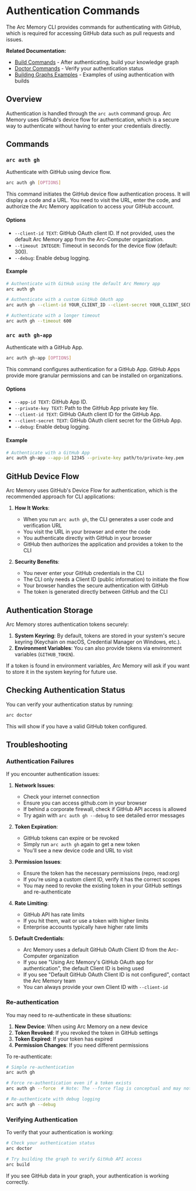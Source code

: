 # Authentication Commands

The Arc Memory CLI provides commands for authenticating with GitHub, which is required for accessing GitHub data such as pull requests and issues.

**Related Documentation:**
- [Build Commands](./build.md) - After authenticating, build your knowledge graph
- [Doctor Commands](./doctor.md) - Verify your authentication status
- [Building Graphs Examples](../examples/building-graphs.md) - Examples of using authentication with builds

## Overview

Authentication is handled through the `arc auth` command group. Arc Memory uses GitHub's device flow for authentication, which is a secure way to authenticate without having to enter your credentials directly.

## Commands

### `arc auth gh`

Authenticate with GitHub using device flow.

```bash
arc auth gh [OPTIONS]
```

This command initiates the GitHub device flow authentication process. It will display a code and a URL. You need to visit the URL, enter the code, and authorize the Arc Memory application to access your GitHub account.

#### Options

- `--client-id TEXT`: GitHub OAuth client ID. If not provided, uses the default Arc Memory app from the Arc-Computer organization.
- `--timeout INTEGER`: Timeout in seconds for the device flow (default: 300).
- `--debug`: Enable debug logging.

#### Example

```bash
# Authenticate with GitHub using the default Arc Memory app
arc auth gh

# Authenticate with a custom GitHub OAuth app
arc auth gh --client-id YOUR_CLIENT_ID --client-secret YOUR_CLIENT_SECRET

# Authenticate with a longer timeout
arc auth gh --timeout 600
```

### `arc auth gh-app`

Authenticate with a GitHub App.

```bash
arc auth gh-app [OPTIONS]
```

This command configures authentication for a GitHub App. GitHub Apps provide more granular permissions and can be installed on organizations.

#### Options

- `--app-id TEXT`: GitHub App ID.
- `--private-key TEXT`: Path to the GitHub App private key file.
- `--client-id TEXT`: GitHub OAuth client ID for the GitHub App.
- `--client-secret TEXT`: GitHub OAuth client secret for the GitHub App.
- `--debug`: Enable debug logging.

#### Example

```bash
# Authenticate with a GitHub App
arc auth gh-app --app-id 12345 --private-key path/to/private-key.pem
```

## GitHub Device Flow

Arc Memory uses GitHub's Device Flow for authentication, which is the recommended approach for CLI applications:

1. **How It Works**:
   - When you run `arc auth gh`, the CLI generates a user code and verification URL
   - You visit the URL in your browser and enter the code
   - You authenticate directly with GitHub in your browser
   - GitHub then authorizes the application and provides a token to the CLI

2. **Security Benefits**:
   - You never enter your GitHub credentials in the CLI
   - The CLI only needs a Client ID (public information) to initiate the flow
   - Your browser handles the secure authentication with GitHub
   - The token is generated directly between GitHub and the CLI

## Authentication Storage

Arc Memory stores authentication tokens securely:

1. **System Keyring**: By default, tokens are stored in your system's secure keyring (Keychain on macOS, Credential Manager on Windows, etc.).
2. **Environment Variables**: You can also provide tokens via environment variables (`GITHUB_TOKEN`).

If a token is found in environment variables, Arc Memory will ask if you want to store it in the system keyring for future use.

## Checking Authentication Status

You can verify your authentication status by running:

```bash
arc doctor
```

This will show if you have a valid GitHub token configured.

## Troubleshooting

### Authentication Failures

If you encounter authentication issues:

1. **Network Issues**:
   - Check your internet connection
   - Ensure you can access github.com in your browser
   - If behind a corporate firewall, check if GitHub API access is allowed
   - Try again with `arc auth gh --debug` to see detailed error messages

2. **Token Expiration**:
   - GitHub tokens can expire or be revoked
   - Simply run `arc auth gh` again to get a new token
   - You'll see a new device code and URL to visit

3. **Permission Issues**:
   - Ensure the token has the necessary permissions (repo, read:org)
   - If you're using a custom client ID, verify it has the correct scopes
   - You may need to revoke the existing token in your GitHub settings and re-authenticate

4. **Rate Limiting**:
   - GitHub API has rate limits
   - If you hit them, wait or use a token with higher limits
   - Enterprise accounts typically have higher rate limits

5. **Default Credentials**:
   - Arc Memory uses a default GitHub OAuth Client ID from the Arc-Computer organization
   - If you see "Using Arc Memory's GitHub OAuth app for authentication", the default Client ID is being used
   - If you see "Default GitHub OAuth Client ID is not configured", contact the Arc Memory team
   - You can always provide your own Client ID with `--client-id`

### Re-authentication

You may need to re-authenticate in these situations:

1. **New Device**: When using Arc Memory on a new device
2. **Token Revoked**: If you revoked the token in GitHub settings
3. **Token Expired**: If your token has expired
4. **Permission Changes**: If you need different permissions

To re-authenticate:

```bash
# Simple re-authentication
arc auth gh

# Force re-authentication even if a token exists
arc auth gh --force  # Note: The --force flag is conceptual and may not be implemented yet

# Re-authenticate with debug logging
arc auth gh --debug
```

### Verifying Authentication

To verify that your authentication is working:

```bash
# Check your authentication status
arc doctor

# Try building the graph to verify GitHub API access
arc build
```

If you see GitHub data in your graph, your authentication is working correctly.
